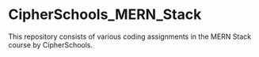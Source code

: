 # CipherSchools_MERN_Stack
This repository consists of various coding assignments in the MERN Stack course by CipherSchools.
